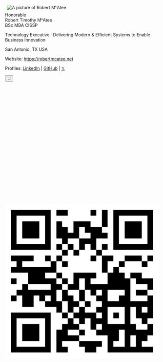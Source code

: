 <div class="vcard" id="hcard-Robert-McAtee">
    <img class="photo" src="https://avatars.githubusercontent.com/u/5986785" alt="A picture of Robert MᶜAtee" width="200" height="200" align="" style="padding:0.4rem" />
    <div class="fn n">
        <span class="honorific-prefix">Honorable</span>
        <div style="display:block;">
            <span class="given-name">Robert</span>
            <span class="additional-name">Timothy</span>
            <span class="family-name">MᶜAtee</span>
        </div>
        <span class="honorific-suffix">BSc</span>
        <span class="honorific-suffix">MBA</span>
        <span class="honorific-suffix">CISSP</span>
    </div>
    <p class="title">
        Technology Executive · Delivering Modern & Efficient Systems to Enable Business Innovation
    </p>
    <p class="adr">
        <span class="locality">San Antonio</span>,
        <span class="region">TX</span>
        <span class="country-name">USA</span>
    </p>
    <p>
        Website: <a class="url" href="https://robertmcatee.net">https://robertmcatee.net</a>
    </p>
    <p>Profiles:
        <a class="url" rel="me" href="https://www.linkedin.com/in/robertmcatee">LinkedIn</a> |
        <a class="url" rel="me" href="https://github.com/robertmcatee">GitHub</a> |
        <a class="url" rel="me" href="https://x.com/RobertMcAtee">𝕏</a>
    </p>
    <div style="clear: both;"></div>
</div>

<button onclick="document.body.classList.toggle('show-honorifics')">🧬</button>

<br /><br /><br /><br /><br /><br /><br /><br /><br /><br /><br /><br /><br /><br /><br /><br /><br /><br /><br /><br /><br /><br />

![qr code for this site](qr-code.png)

<br /><br /><br /><br /><br /><br /><br /><br /><br /><br /> 
